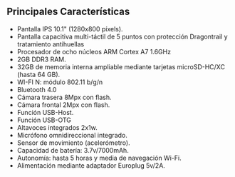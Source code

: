 ## Principales Características

* Pantalla IPS 10.1" (1280x800 píxels).
* Pantalla capacitiva multi-táctil de 5 puntos con protección Dragontrail y tratamiento antihuellas
* Procesador de ocho núcleos ARM Cortex A7 1.6GHz 
* 2GB DDR3 RAM.
* 32GB de memoria interna ampliable mediante tarjetas microSD-HC/XC (hasta 64 GB).
* WI-FI N: módulo 802.11 b/g/n
* Bluetooth 4.0
* Cámara trasera 8Mpx con flash.
* Cámara frontal 2Mpx con flash.
* Función USB-Host.
* Función USB-OTG
* Altavoces integrados 2x1w.
* Micrófono omnidireccional integrado.
* Sensor de movimiento (acelerómetro).
* Capacidad de batería: 3.7v/7000mAh.
* Autonomía: hasta 5 horas y media de navegación Wi-Fi.
* Alimentación mediante adaptador Europlug 5v/2A.

